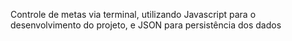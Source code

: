 Controle de metas via terminal, utilizando Javascript para o desenvolvimento do projeto, e JSON para persistência dos dados
